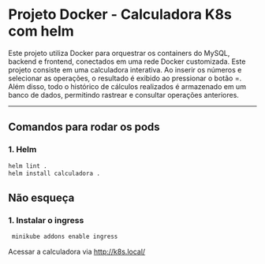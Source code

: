 # Projeto Docker - Calculadora K8s com helm

Este projeto utiliza Docker para orquestrar os containers do MySQL, backend e frontend, conectados em uma rede Docker customizada. 
Este projeto consiste em uma calculadora interativa. Ao inserir os números e selecionar as operações, o resultado é exibido ao pressionar o botão =. Além disso, todo o histórico de cálculos realizados é armazenado em um banco de dados, permitindo rastrear e consultar operações anteriores.

---

## Comandos para rodar os pods
### 1. Helm
```bash
helm lint .
helm install calculadora .
```
## Não esqueça
### 1. Instalar o ingress
```bash
 minikube addons enable ingress
```
Acessar a calculadora via http://k8s.local/
